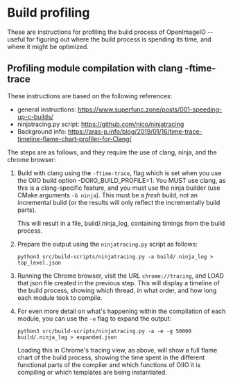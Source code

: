 <!-- SPDX-License-Identifier: CC-BY-4.0 -->
<!-- Copyright Contributors to the OpenImageIO Project. -->

# Build profiling

These are instructions for profiling the build process of OpenImageIO --
useful for figuring out where the build process is spending its time, and
where it might be optimized.

## Profiling module compilation with clang -ftime-trace

These instructions are based on the following references:

- general instructions: https://www.superfunc.zone/posts/001-speeding-up-c-builds/
- ninjatracing.py script: https://github.com/nico/ninjatracing
- Background info: https://aras-p.info/blog/2019/01/16/time-trace-timeline-flame-chart-profiler-for-Clang/

The steps are as follows, and they require the use of clang, ninja, and
the chrome browser:

1. Build with clang using the `-ftime-trace`, flag which is set when you use
   the OIIO build option -DOIIO_BUILD_PROFILE=1. You MUST use clang, as this
   is a clang-specific feature, and you must use the ninja builder (use CMake
   arguments `-G ninja`). This must be a *fresh* build, not an incremental
   build (or the results will only reflect the incrementally build parts).

   This will result in a file, build/.ninja_log, containing timings from
   the build process.

2. Prepare the output using the `ninjatracing.py` script as follows:

   ```
   python3 src/build-scripts/ninjatracing.py -a build/.ninja_log > top_level.json
   ```

3. Running the Chrome browser, visit the URL `chrome://tracing`, and LOAD that
   json file created in the previous step. This will display a timeline of the
   build process, showing which thread, in what order, and how long each
   module took to compile.

4. For even more detail on what's happening within the compilation of each
   module, you can use the `-e` flag to expand the output:

   ```
   python3 src/build-scripts/ninjatracing.py -a -e -g 50000 build/.ninja_log > expanded.json
   ```

   Loading this in Chrome's tracing view, as above, will show a full flame
   chart of the build process, showing the time spent in the different
   functional parts of the compiler and which functions of OIIO it is
   compiling or which templates are being instantiated.
